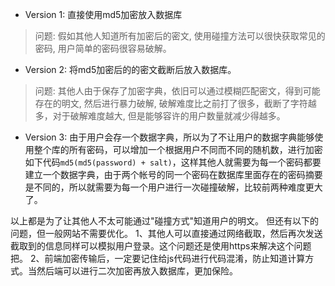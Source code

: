 * Version 1: 直接使用md5加密放入数据库
> 问题: 假如其他人知道所有加密后的密文, 使用碰撞方法可以很快获取常见的密码, 用户简单的密码很容易破解。

* Version 2: 将md5加密后的的密文截断后放入数据库。
> 问题: 其他人由于保存了加密字典，依旧可以通过模糊匹配密文，得到可能存在的明文, 然后进行暴力破解, 破解难度比之前打了很多，截断了字符越多，对于破解难度越大, 但是能够容许的用户数量就减少得越多。

* Version 3: 由于用户会存一个数据字典，所以为了不让用户的数据字典能够使用整个库的所有密码，可以增加一个根据用户不同而不同的随机数，进行加密如下代码`md5(md5(password) + salt)`，这样其他人就需要为每一个密码都要建立一个数据字典，由于两个帐号的同一个密码在数据库里面存在的密码摘要是不同的，所以就需要为每一个用户进行一次碰撞破解，比较前两种难度更大了。

以上都是为了让其他人不太可能通过"碰撞方式"知道用户的明文。
但还有以下的问题，但一般网站不需要优化。
1、其他人可以直接通过网络截取，然后再次发送截取到的信息同样可以模拟用户登录。这个问题还是使用https来解决这个问题把。
2、前端加密传输后，一定要记住给js代码进行代码混淆，防止知道计算方式。当然后端可以进行二次加密再放入数据库，更加保险。